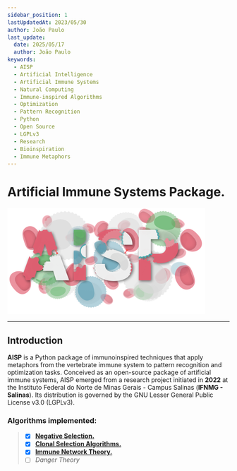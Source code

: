 ```yaml
---
sidebar_position: 1
lastUpdatedAt: 2023/05/30
author: João Paulo
last_update:
  date: 2025/05/17
  author: João Paulo
keywords:
  - AISP
  - Artificial Intelligence
  - Artificial Immune Systems
  - Natural Computing
  - Immune-inspired Algorithms
  - Optimization
  - Pattern Recognition
  - Python
  - Open Source
  - LGPLv3
  - Research
  - Bioinspiration
  - Immune Metaphors
---
```

# Artificial Immune Systems Package.

<div style={{ display: "flex", justifyContent: "center", alignItems: "center"}}>

![](./assets/logo.svg)  

</div>

---

## Introduction

**AISP** is a Python package of immunoinspired techniques that apply metaphors from the vertebrate immune system to pattern recognition and optimization tasks. Conceived as an open-source package of artificial immune systems, AISP emerged from a research project initiated in **2022** at the Instituto Federal do Norte de Minas Gerais - Campus Salinas (**IFNMG - Salinas**). Its distribution is governed by the GNU Lesser General Public License v3.0 (LGPLv3).

### Algorithms implemented:

> - [x] [**Negative Selection.**](/docs/aisp-techniques/Negative%20Selection/)
> - [x] [**Clonal Selection Algorithms.**](/docs/aisp-techniques/Clonal%20Selection%20Algorithms/)
> - [x] [**Immune Network Theory.**](/docs/aisp-techniques/Immune%20Network%20Theory/)
> - [ ] *Danger Theory*
